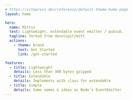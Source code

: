 ```yaml
---
# https://vitepress.dev/reference/default-theme-home-page
layout: home

hero:
  name: Mittss
  text: Lightweight, extendable event emitter / pubsub.
  tagline: forked from developit/mitt
  actions:
    - theme: brand
      text: Get Started
      link: /get-started

features:
  - title: Lightweight
    details: Less than 300 bytes gzipped
  - title: Extendable
    details: Implements with class for extendable
  - title: Simple
    details: Same names & ideas as Node's EventEmitter
---
```

